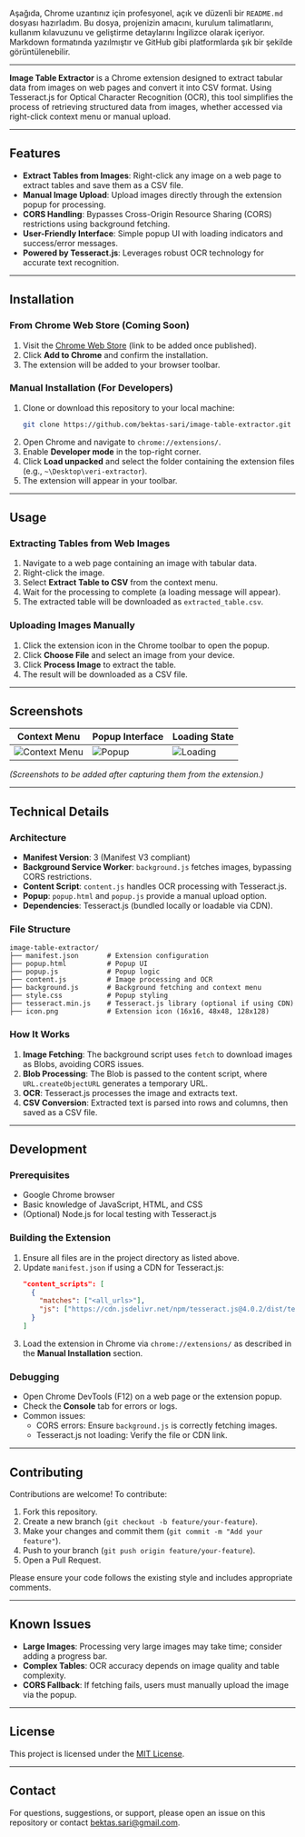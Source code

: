 Aşağıda, Chrome uzantınız için profesyonel, açık ve düzenli bir `README.md` dosyası hazırladım. Bu dosya, projenizin amacını, kurulum talimatlarını, kullanım kılavuzunu ve geliştirme detaylarını İngilizce olarak içeriyor. Markdown formatında yazılmıştır ve GitHub gibi platformlarda şık bir şekilde görüntülenebilir.

---

**Image Table Extractor** is a Chrome extension designed to extract tabular data from images on web pages and convert it into CSV format. Using Tesseract.js for Optical Character Recognition (OCR), this tool simplifies the process of retrieving structured data from images, whether accessed via right-click context menu or manual upload.

---

## Features

- **Extract Tables from Images**: Right-click any image on a web page to extract tables and save them as a CSV file.
- **Manual Image Upload**: Upload images directly through the extension popup for processing.
- **CORS Handling**: Bypasses Cross-Origin Resource Sharing (CORS) restrictions using background fetching.
- **User-Friendly Interface**: Simple popup UI with loading indicators and success/error messages.
- **Powered by Tesseract.js**: Leverages robust OCR technology for accurate text recognition.

---

## Installation

### From Chrome Web Store (Coming Soon)
1. Visit the [Chrome Web Store](#) (link to be added once published).
2. Click **Add to Chrome** and confirm the installation.
3. The extension will be added to your browser toolbar.

### Manual Installation (For Developers)
1. Clone or download this repository to your local machine:
   ```bash
   git clone https://github.com/bektas-sari/image-table-extractor.git
   ```
2. Open Chrome and navigate to `chrome://extensions/`.
3. Enable **Developer mode** in the top-right corner.
4. Click **Load unpacked** and select the folder containing the extension files (e.g., `~\Desktop\veri-extractor`).
5. The extension will appear in your toolbar.

---

## Usage

### Extracting Tables from Web Images
1. Navigate to a web page containing an image with tabular data.
2. Right-click the image.
3. Select **Extract Table to CSV** from the context menu.
4. Wait for the processing to complete (a loading message will appear).
5. The extracted table will be downloaded as `extracted_table.csv`.

### Uploading Images Manually
1. Click the extension icon in the Chrome toolbar to open the popup.
2. Click **Choose File** and select an image from your device.
3. Click **Process Image** to extract the table.
4. The result will be downloaded as a CSV file.

---

## Screenshots

| Context Menu | Popup Interface | Loading State |
|--------------|-----------------|---------------|
| ![Context Menu](screenshots/context-menu.png) | ![Popup](screenshots/popup.png) | ![Loading](screenshots/loading.png) |

*(Screenshots to be added after capturing them from the extension.)*

---

## Technical Details

### Architecture
- **Manifest Version**: 3 (Manifest V3 compliant)
- **Background Service Worker**: `background.js` fetches images, bypassing CORS restrictions.
- **Content Script**: `content.js` handles OCR processing with Tesseract.js.
- **Popup**: `popup.html` and `popup.js` provide a manual upload option.
- **Dependencies**: Tesseract.js (bundled locally or loadable via CDN).

### File Structure
```
image-table-extractor/
├── manifest.json       # Extension configuration
├── popup.html          # Popup UI
├── popup.js            # Popup logic
├── content.js          # Image processing and OCR
├── background.js       # Background fetching and context menu
├── style.css           # Popup styling
├── tesseract.min.js    # Tesseract.js library (optional if using CDN)
├── icon.png            # Extension icon (16x16, 48x48, 128x128)
```

### How It Works
1. **Image Fetching**: The background script uses `fetch` to download images as Blobs, avoiding CORS issues.
2. **Blob Processing**: The Blob is passed to the content script, where `URL.createObjectURL` generates a temporary URL.
3. **OCR**: Tesseract.js processes the image and extracts text.
4. **CSV Conversion**: Extracted text is parsed into rows and columns, then saved as a CSV file.

---

## Development

### Prerequisites
- Google Chrome browser
- Basic knowledge of JavaScript, HTML, and CSS
- (Optional) Node.js for local testing with Tesseract.js

### Building the Extension
1. Ensure all files are in the project directory as listed above.
2. Update `manifest.json` if using a CDN for Tesseract.js:
   ```json
   "content_scripts": [
     {
       "matches": ["<all_urls>"],
       "js": ["https://cdn.jsdelivr.net/npm/tesseract.js@4.0.2/dist/tesseract.min.js", "content.js"]
     }
   ]
   ```
3. Load the extension in Chrome via `chrome://extensions/` as described in the **Manual Installation** section.

### Debugging
- Open Chrome DevTools (F12) on a web page or the extension popup.
- Check the **Console** tab for errors or logs.
- Common issues:
  - CORS errors: Ensure `background.js` is correctly fetching images.
  - Tesseract.js not loading: Verify the file or CDN link.

---

## Contributing

Contributions are welcome! To contribute:
1. Fork this repository.
2. Create a new branch (`git checkout -b feature/your-feature`).
3. Make your changes and commit them (`git commit -m "Add your feature"`).
4. Push to your branch (`git push origin feature/your-feature`).
5. Open a Pull Request.

Please ensure your code follows the existing style and includes appropriate comments.

---

## Known Issues
- **Large Images**: Processing very large images may take time; consider adding a progress bar.
- **Complex Tables**: OCR accuracy depends on image quality and table complexity.
- **CORS Fallback**: If fetching fails, users must manually upload the image via the popup.

---

## License

This project is licensed under the [MIT License](LICENSE).

---

## Contact

For questions, suggestions, or support, please open an issue on this repository or contact [bektas.sari@gmail.com](mailto:bektas.sari@gmail.com).

